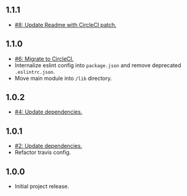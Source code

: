 ## 1.1.1
* [#8: Update Readme with CircleCI patch.](https://github.com/haensl/minify-inline-json/issues/8)

## 1.1.0
* [#6: Migrate to CircleCI.](https://github.com/haensl/minify-inline-json/issues/6)
* Internalize eslint config into `package.json` and remove deprecated `.eslintrc.json`.
* Move main module into `/lib` directory.

## 1.0.2
* [#4: Update dependencies.](https://github.com/haensl/minify-inline-json/issues/4)

## 1.0.1
* [#2: Update dependencies.](https://github.com/haensl/minify-inline-json/issues/2)
* Refactor travis config.

## 1.0.0
* Initial project release.
